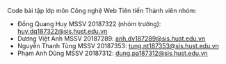 Code bài tập lớp môn Công nghệ Web Tiên tiến
Thành viên nhóm:
- Đồng Quang Huy MSSV 20187322 (nhóm trưởng): huy.dq187322@sis.hust.edu.vn
- Dương Việt Anh MSSV 20187289: anh.dv187289@sis.hust.edu.vn 
- Nguyễn Thanh Tùng MSSV 20187353: tung.nt187353@sis.hust.edu.vn 
- Phạm Anh Dũng MSSV 20187312: dung.pa187312@sis.hust.edu.vn 
